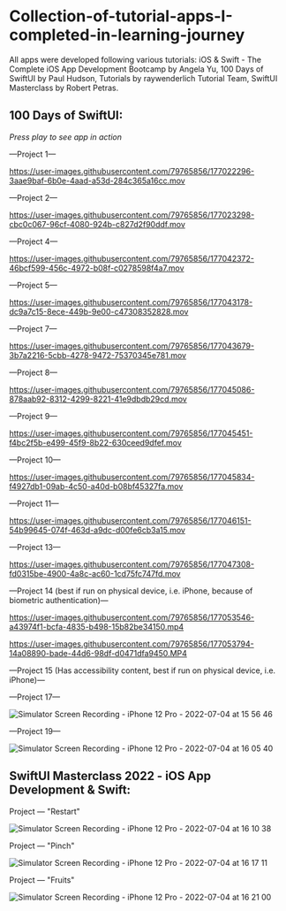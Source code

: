 # Collection-of-tutorial-apps-I-completed-in-learning-journey

All apps were developed following various tutorials: iOS & Swift - The Complete iOS App Development Bootcamp by Angela Yu, 100 Days of SwiftUI by Paul Hudson, Tutorials by raywenderlich Tutorial Team, SwiftUI Masterclass by Robert Petras.

## 100 Days of SwiftUI:

*Press play to see app in action*

—Project 1— 




https://user-images.githubusercontent.com/79765856/177022296-3aae9baf-6b0e-4aad-a53d-284c365a16cc.mov


—Project 2— 


https://user-images.githubusercontent.com/79765856/177023298-cbc0c067-96cf-4080-924b-c827d2f90ddf.mov


—Project 4—


https://user-images.githubusercontent.com/79765856/177042372-46bcf599-456c-4972-b08f-c0278598f4a7.mov

—Project 5—


https://user-images.githubusercontent.com/79765856/177043178-dc9a7c15-8ece-449b-9e00-c47308352828.mov

—Project 7—


https://user-images.githubusercontent.com/79765856/177043679-3b7a2216-5cbb-4278-9472-75370345e781.mov

—Project 8—



https://user-images.githubusercontent.com/79765856/177045086-878aab92-8312-4299-8221-41e9dbdb29cd.mov

—Project 9—


https://user-images.githubusercontent.com/79765856/177045451-f4bc2f5b-e499-45f9-8b22-630ceed9dfef.mov

—Project 10—

https://user-images.githubusercontent.com/79765856/177045834-f4927db1-09ab-4c50-a40d-b08bf45327fa.mov

—Project 11—



https://user-images.githubusercontent.com/79765856/177046151-54b99645-074f-463d-a9dc-d00fe6cb3a15.mov


—Project 13—



https://user-images.githubusercontent.com/79765856/177047308-fd0315be-4900-4a8c-ac60-1cd75fc747fd.mov

—Project 14 (best if run on physical device, i.e. iPhone, because of biometric authentication)—

https://user-images.githubusercontent.com/79765856/177053546-a43974f1-bcfa-4835-b498-15b82be34150.mp4

https://user-images.githubusercontent.com/79765856/177053794-14a08890-bade-44d6-98df-d0471dfa9450.MP4


—Project 15 (Has accessibility content, best if run on physical device, i.e. iPhone)—

—Project 17—


![Simulator Screen Recording - iPhone 12 Pro - 2022-07-04 at 15 56 46](https://user-images.githubusercontent.com/79765856/177211403-78d9c4ea-21d1-4471-b1ab-b6542bd807e2.gif)


—Project 19—


![Simulator Screen Recording - iPhone 12 Pro - 2022-07-04 at 16 05 40](https://user-images.githubusercontent.com/79765856/177211908-8eb9d448-7216-47b0-b822-d4c626a7891f.gif)


## SwiftUI Masterclass 2022 - iOS App Development & Swift:

Project — "Restart"

![Simulator Screen Recording - iPhone 12 Pro - 2022-07-04 at 16 10 38](https://user-images.githubusercontent.com/79765856/177212352-c91a73a5-817a-4134-b1de-a620eb2a7882.gif)


Project — "Pinch"

![Simulator Screen Recording - iPhone 12 Pro - 2022-07-04 at 16 17 11](https://user-images.githubusercontent.com/79765856/177212781-1950cf8c-994a-4fcc-a72e-36dbe466da0a.gif)

Project — "Fruits"


![Simulator Screen Recording - iPhone 12 Pro - 2022-07-04 at 16 21 00](https://user-images.githubusercontent.com/79765856/177213132-8621df33-33a7-469d-b994-cfc7a33c452f.gif)
